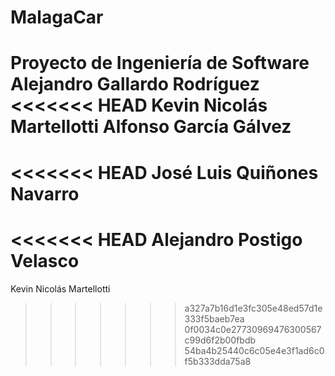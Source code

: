 ﻿# MalagaCar
Proyecto de Ingeniería de Software
Alejandro Gallardo Rodríguez
<<<<<<< HEAD
Kevin Nicolás Martellotti
Alfonso García Gálvez
=======
<<<<<<< HEAD
José Luis Quiñones Navarro
=======
<<<<<<< HEAD
Alejandro Postigo Velasco
=======
Kevin Nicolás Martellotti
>>>>>>> a327a7b16d1e3fc305e48ed57d1e333f5baeb7ea
>>>>>>> 0f0034c0e27730969476300567c99d6f2b00fbdb
>>>>>>> 54ba4b25440c6c05e4e3f1ad6c0f5b333dda75a8
